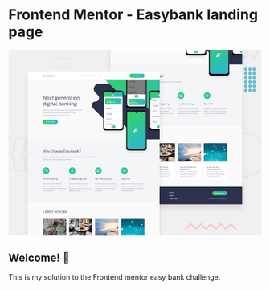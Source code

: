 # Frontend Mentor - Easybank landing page

![Design preview for the Easybank landing page coding challenge](./design/desktop-preview.jpg)

## Welcome! 👋

This is my solution to the Frontend mentor easy bank challenge.
